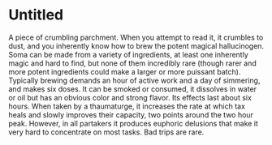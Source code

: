 # Untitled

A piece of crumbling parchment. When you attempt to read it, it crumbles to dust, and you inherently know how to brew the potent magical hallucinogen. Soma can be made from a variety of ingredients, at least one inherently magic and hard to find, but none of them incredibly rare (though rarer and more potent ingredients could make a larger or more puissant batch). Typically brewing demands an hour of active work and a day of simmering, and makes six doses. It can be smoked or consumed, it dissolves in water or oil but has an obvious color and strong flavor. Its effects last about six hours. When taken by a thaumaturge, it increases the rate at which tax heals and slowly improves their capacity, two points around the two hour peak. However, in all partakers it produces euphoric delusions that make it very hard to concentrate on most tasks. Bad trips are rare.